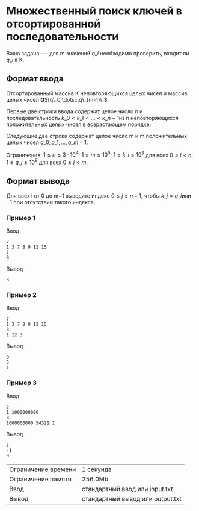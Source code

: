 # Множественный поиск ключей в отсортированной последовательности

Ваша задача --- для m значений $q\_i$​ необходимо проверить, входит ли $q\_i$​ в K.

## Формат ввода

Отсортированный массив K неповторяющихся целых чисел и массив целых чисел ***Q***$[q\_0,\dotsc,q\_{m-1}\]$.

Первые две строки ввода содержат целое число n и последовательность $k\_0 \lt k\_1\lt \dotsc \lt k\_{n-1}$​ из n неповторяющихся положительных целых чисел в возрастающем порядке.

Следующие две строки содержат целое число m и m положительных целых чисел $q\_0, q\_1, \dotsc, q\_{m-1}$​.

Ограничения: $1 \le n \le 3 \cdot 10^4$; $1 \le m \le 10^5$; $1 \le k\_i \le 10^9$ для всех $0 \le i \lt n$; $1 \le q\_j \le 10^9$ для всех $0 \le j \lt m$.

## Формат вывода

Для всех i от 0 до m−1 выведите индекс $0 \le j \le n-1$, чтобы $k\_j=q\_i$​ или −1 при отсутствии такого индекса.

### Пример 1

Ввод

    7
    1 3 7 8 9 12 15
    1
    8
    

Вывод

    3
    

### Пример 2

Ввод

    7
    1 3 7 8 9 12 15
    3
    1 12 3
    

Вывод

    0
    5
    1
    

### Пример 3

Ввод

    2
    1 1000000000
    3
    1000000000 54321 1
    

Вывод

    1
    -1
    0
    

<table>
 <tr class="time-limit">
    <td class="property-title">Ограничение времени</td>
    <td>1&nbsp;секунда</td>
 </tr>
 <tr class="memory-limit">
    <td class="property-title">Ограничение памяти</td>
    <td>256.0Mb</td>
 </tr>
 <tr class="input-file">
    <td class="property-title">Ввод</td>
    <td colspan="1">стандартный ввод или input.txt</td>
 </tr>
 <tr class="output-file">
    <td class="property-title">Вывод</td>
    <td colspan="1">стандартный вывод или output.txt</td>
 </tr>
</table>
